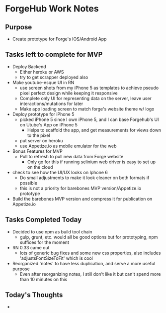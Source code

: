 # ForgeHub Work Notes

## Purpose
- Create prototype for Forge's IOS/Android App

## Tasks left to complete for MVP
- Deploy Backend
  - Either heroku or AWS
  - try to get scrapper deployed also
- Make youtube-esque UI in RN
  - use screen shots from my iPhone 5 as templates to achieve pseudo pixel perfect design while keeping it responsive
  - Complete only UI for representing data on the server, leave user interactions/mutations for later
  - Make app loading screen to match forge's website theme w/ logo
- Deploy prototype for iPhone 5
  - picked iPhone 5 since I own iPhone 5, and I can base Forgehub's UI on Utube's App on iPhone 5
    - Helps to scaffold the app, and get measurements for views down to the pixel
  - put server on heroku
  - use Appetize.io as mobile emulator for the web
- Bonus Features for MVP
  - Pull to refresh to pull new data from Forge website
    - Only go for this if running selinium web driver is easy to set up on the cloud
- check to see how the UI/UX looks on Iphone 6
  - Do small adjustments to make it look cleaner on both formats if possible
  - this is not a priority for barebones MVP version/Appetize.io prototype
- Build the barebones MVP version and compress it for publication on Appetize.io

## Tasks Completed Today
- Decided to use npm as build tool chain
  - gulp, grunt, etc. would all be good options but for prototyping, npm suffices for the moment
- RN 0.33 came out
  - lots of generic bug fixes and some new css properties, also includes 'adjustsFontSizeToFit' which is cool
- Reorganized 'notes' to have less duplication, and serve a more useful purpose
  - Even after reorganizing notes, I still don't like it but can't spend more than 10 minutes on this

## Today's Thoughts
- 
